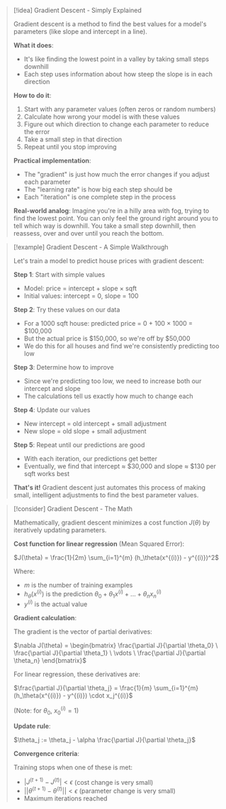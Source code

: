 > [!idea] Gradient Descent - Simply Explained
> 
> Gradient descent is a method to find the best values for a model's parameters (like slope and intercept in a line).
> 
> **What it does**:
> 
> - It's like finding the lowest point in a valley by taking small steps downhill
> - Each step uses information about how steep the slope is in each direction
> 
> **How to do it**:
> 
> 1. Start with any parameter values (often zeros or random numbers)
> 2. Calculate how wrong your model is with these values
> 3. Figure out which direction to change each parameter to reduce the error
> 4. Take a small step in that direction
> 5. Repeat until you stop improving
> 
> **Practical implementation**:
> 
> - The "gradient" is just how much the error changes if you adjust each parameter
> - The "learning rate" is how big each step should be
> - Each "iteration" is one complete step in the process
> 
> **Real-world analog**: Imagine you're in a hilly area with fog, trying to find the lowest point. You can only feel the ground right around you to tell which way is downhill. You take a small step downhill, then reassess, over and over until you reach the bottom.

> [!example] Gradient Descent - A Simple Walkthrough
> 
> Let's train a model to predict house prices with gradient descent:
> 
> **Step 1**: Start with simple values
> 
> - Model: price = intercept + slope × sqft
> - Initial values: intercept = 0, slope = 100
> 
> **Step 2**: Try these values on our data
> 
> - For a 1000 sqft house: predicted price = 0 + 100 × 1000 = $100,000
> - But the actual price is $150,000, so we're off by $50,000
> - We do this for all houses and find we're consistently predicting too low
> 
> **Step 3**: Determine how to improve
> 
> - Since we're predicting too low, we need to increase both our intercept and slope
> - The calculations tell us exactly how much to change each
> 
> **Step 4**: Update our values
> 
> - New intercept = old intercept + small adjustment
> - New slope = old slope + small adjustment
> 
> **Step 5**: Repeat until our predictions are good
> 
> - With each iteration, our predictions get better
> - Eventually, we find that intercept ≈ $30,000 and slope ≈ $130 per sqft works best
> 
> **That's it!** Gradient descent just automates this process of making small, intelligent adjustments to find the best parameter values.

> [!consider] Gradient Descent - The Math
> 
> Mathematically, gradient descent minimizes a cost function $J(\theta)$ by iteratively updating parameters.
> 
> **Cost function for linear regression** (Mean Squared Error):
> 
> $J(\theta) = \frac{1}{2m} \sum_{i=1}^{m} (h_\theta(x^{(i)}) - y^{(i)})^2$
> 
> Where:
> 
> - $m$ is the number of training examples
> - $h_\theta(x^{(i)})$ is the prediction $\theta_0 + \theta_1 x^{(i)} + ... + \theta_n x_n^{(i)}$
> - $y^{(i)}$ is the actual value
> 
> **Gradient calculation**:
> 
> The gradient is the vector of partial derivatives:
> 
> $\nabla J(\theta) = \begin{bmatrix} \frac{\partial J}{\partial \theta_0} \ \frac{\partial J}{\partial \theta_1} \ \vdots \ \frac{\partial J}{\partial \theta_n} \end{bmatrix}$
> 
> For linear regression, these derivatives are:
> 
> $\frac{\partial J}{\partial \theta_j} = \frac{1}{m} \sum_{i=1}^{m} (h_\theta(x^{(i)}) - y^{(i)}) \cdot x_j^{(i)}$
> 
> (Note: for $\theta_0$, $x_0^{(i)} = 1$)
> 
> **Update rule**:
> 
> $\theta_j := \theta_j - \alpha \frac{\partial J}{\partial \theta_j}$
> 
> **Convergence criteria**:
> 
> Training stops when one of these is met:
> 
> - $|J^{(t+1)} - J^{(t)}| < \epsilon$ (cost change is very small)
> - $||\theta^{(t+1)} - \theta^{(t)}|| < \epsilon$ (parameter change is very small)
> - Maximum iterations reached